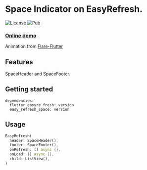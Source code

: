 # Space Indicator on EasyRefresh.

[![License](https://img.shields.io/badge/license-MIT-green.svg)](/LICENSE)
[![Pub](https://img.shields.io/pub/v/easy_refresh_space)](https://pub.flutter-io.cn/packages/easy_refresh_space)

### [Online demo](https://xuelongqy.github.io/flutter_easy_refresh/#/style/space)
Animation from [Flare-Flutter](https://github.com/2d-inc/Flare-Flutter)

## Features

SpaceHeader and SpaceFooter.

## Getting started

```
dependencies:
  flutter_easyre_fresh: version
  easy_refresh_space: version
```

## Usage

```dart
EasyRefresh(
  header: SpaceHeader(),
  footer: SpaceFooter(),
  onRefresh: () async {},
  onLoad: () async {},
  child: ListView(),
)
```
